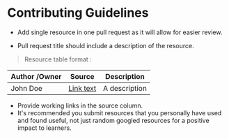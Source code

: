 # Contributing Guidelines

- Add single resource in one pull request as it will allow for easier review.

- Pull request title should include a description of the resource.</br>

> Resource table format : 

| Author /Owner      | Source |Description |
| ----------- | ----------- | ----------- |
| John Doe   | [Link text](https://twitter.com/home)        | A description        |


- Provide working links in the source column.
- It's recommended you submit resources that you personally have used and found useful, not just random googled resources for a positive impact to learners.

